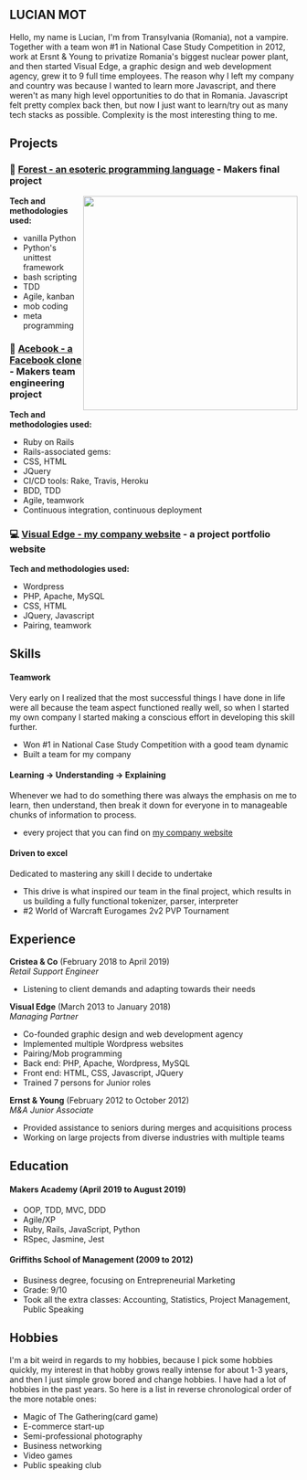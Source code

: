 ## LUCIAN MOT

Hello, my name is Lucian, I'm from Transylvania (Romania), not a vampire. Together with a team won #1 in National Case Study Competition in 2012, work at Ersnt & Young to privatize Romania's biggest nuclear power plant, and then started Visual Edge, a graphic design and web development agency, grew it to 9 full time employees. The reason why I left my company and country was because I wanted to learn more Javascript, and there weren't as many high level opportunities to do that in Romania. Javascript felt pretty complex back then, but now I just want to learn/try out as many tech stacks as possible. Complexity is the most interesting thing to me.

## Projects

### 🌲 [Forest - an esoteric programming language](https://github.com/lucianmot/f.rest) - Makers final project 
<img align="right" width="375" src="https://media.giphy.com/media/LmH6cRdju9GDsn0DJ1/giphy.gif">  

**Tech and methodologies used:**   

* vanilla Python
* Python's unittest framework
* bash scripting 
* TDD 
* Agile, kanban 
* mob coding 
* meta programming

### 👤 [Acebook - a Facebook clone](https://github.com/lucianmot/acebook-off-the-rails) - Makers team engineering project

**Tech and methodologies used:**  

* Ruby on Rails 
* Rails-associated gems: 
* CSS, HTML 
* JQuery 
* CI/CD tools: Rake, Travis, Heroku  
* BDD, TDD 
* Agile, teamwork 
* Continuous integration, continuous deployment

### :computer: [Visual Edge - my company website](https://visualedge.ro/projects/?lang=en) - a project portfolio website

**Tech and methodologies used:**  

* Wordpress 
* PHP, Apache, MySQL
* CSS, HTML 
* JQuery, Javascript
* Pairing, teamwork 


## Skills

#### Teamwork

Very early on I realized that the most successful things I have done in life were all because the team aspect functioned really well, so when I started my own company I started making a conscious effort in developing this skill further.

- Won #1 in National Case Study Competition with a good team dynamic
- Built a team for my company

#### Learning -> Understanding -> Explaining

Whenever we had to do something there was always the emphasis on me to learn, then understand, then break it down for everyone in to manageable chunks of information to process.

- every project that you can find on [my company website](https://visualedge.ro/projects/?lang=en)

#### Driven to excel

Dedicated to mastering any skill I decide to undertake

- This drive is what inspired our team in the final project, which results in us building a fully functional tokenizer, parser, interpreter 
- #2 World of Warcraft Eurogames 2v2 PVP Tournament


## Experience

**Cristea & Co** (February 2018 to April 2019)    
*Retail Support Engineer*  
- Listening to client demands and adapting towards their needs

**Visual Edge** (March 2013 to January 2018)   
*Managing Partner*  
- Co-founded graphic design and web development agency
- Implemented multiple Wordpress websites
- Pairing/Mob programming
- Back end: PHP, Apache, Wordpress, MySQL
- Front end: HTML, CSS, Javascript, JQuery
- Trained 7 persons for Junior roles

**Ernst & Young** (February 2012 to October 2012)   
*M&A Junior Associate*  
- Provided assistance to seniors during merges and acquisitions process
- Working on large projects from diverse industries with multiple teams

## Education

#### Makers Academy (April 2019 to August 2019)

- OOP, TDD, MVC, DDD
- Agile/XP
- Ruby, Rails, JavaScript, Python
- RSpec, Jasmine, Jest

#### Griffiths School of Management (2009 to 2012)

- Business degree, focusing on Entrepreneurial Marketing
- Grade: 9/10
- Took all the extra classes: Accounting, Statistics, Project Management, Public Speaking

## Hobbies

I'm a bit weird in regards to my hobbies, because I pick some hobbies quickly, my interest in that hobby grows really intense for about 1-3 years, and then I just simple grow bored and change hobbies. I have had a lot of hobbies in the past years. So here is a list in reverse chronological order of the more notable ones:
- Magic of The Gathering(card game)
- E-commerce start-up
- Semi-professional photography
- Business networking
- Video games
- Public speaking club
